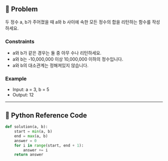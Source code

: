 ## 🧠 Problem
두 정수 a, b가 주어졌을 때 a와 b 사이에 속한 모든 정수의 합을 리턴하는 함수를 작성하세요.

### Constraints
- a와 b가 같은 경우는 둘 중 아무 수나 리턴하세요.
- a와 b는 -10,000,000 이상 10,000,000 이하의 정수입니다.
- a와 b의 대소관계는 정해져있지 않습니다.

### Example
- Input: a = 3, b = 5
- Output: 12

---

## 🐍 Python Reference Code

```python
def solution(a, b):
    start = min(a, b)
    end = max(a, b)
    answer = 0
    for i in range(start, end + 1):
        answer += i
    return answer
```

